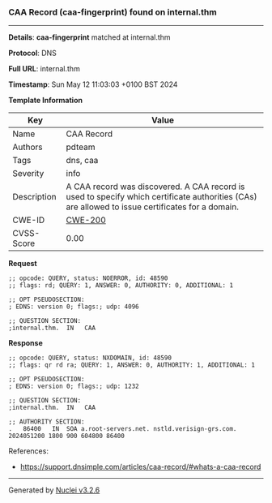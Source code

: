 ### CAA Record (caa-fingerprint) found on internal.thm

----
**Details**: **caa-fingerprint** matched at internal.thm

**Protocol**: DNS

**Full URL**: internal.thm

**Timestamp**: Sun May 12 11:03:03 +0100 BST 2024

**Template Information**

| Key | Value |
| --- | --- |
| Name | CAA Record |
| Authors | pdteam |
| Tags | dns, caa |
| Severity | info |
| Description | A CAA record was discovered. A CAA record is used to specify which certificate authorities (CAs) are allowed to issue certificates for a domain. |
| CWE-ID | [CWE-200](https://cwe.mitre.org/data/definitions/200.html) |
| CVSS-Score | 0.00 |

**Request**
```http
;; opcode: QUERY, status: NOERROR, id: 48590
;; flags: rd; QUERY: 1, ANSWER: 0, AUTHORITY: 0, ADDITIONAL: 1

;; OPT PSEUDOSECTION:
; EDNS: version 0; flags:; udp: 4096

;; QUESTION SECTION:
;internal.thm.	IN	 CAA

```

**Response**
```http
;; opcode: QUERY, status: NXDOMAIN, id: 48590
;; flags: qr rd ra; QUERY: 1, ANSWER: 0, AUTHORITY: 1, ADDITIONAL: 1

;; OPT PSEUDOSECTION:
; EDNS: version 0; flags:; udp: 1232

;; QUESTION SECTION:
;internal.thm.	IN	 CAA

;; AUTHORITY SECTION:
.	86400	IN	SOA	a.root-servers.net. nstld.verisign-grs.com. 2024051200 1800 900 604800 86400

```

References: 
- https://support.dnsimple.com/articles/caa-record/#whats-a-caa-record

----

Generated by [Nuclei v3.2.6](https://github.com/projectdiscovery/nuclei)